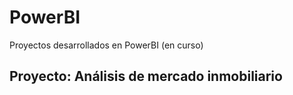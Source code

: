 # PowerBI
Proyectos desarrollados en PowerBI (en curso)


Proyecto: Análisis de mercado inmobiliario
-------------
